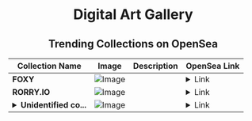 <div align="center">

# Digital Art Gallery

## Trending Collections on OpenSea

| Collection Name                       | Image                                                                                     | Description                       | OpenSea Link                                                                                          |
|---------------------------------------|-------------------------------------------------------------------------------------------|-----------------------------------|--------------------------------------------------------------------------------------------------------|
| **FOXY** | ![Image](https://i.seadn.io/s/raw/files/9f8fabf84f61bf1ce93ba09f4438a7bd.jpg?w=500&auto=format?w=200&auto=format) |  | <details><summary>Link</summary>[FOXY](https://opensea.io/collection/foxy-252)</details> |
| **RORRY.IO** | ![Image](https://i.seadn.io/s/raw/files/c3d16b4281b16684a08568b15bbf6836.jpg?w=500&auto=format?w=200&auto=format) |  | <details><summary>Link</summary>[RORRY.IO](https://opensea.io/collection/rorry-io)</details> |
| **<details><summary>Unidentified co...</summary>Unidentified contract a06bd212-886c-4bab-9889-a2ce7271a7fc</details>** | ![Image](https://i.seadn.io/s/raw/files/654b7e9c6f93abe8d20f6c1ead4af558.png?w=500&auto=format?w=200&auto=format) |  | <details><summary>Link</summary>[Unidentified contract a06bd212-886c-4bab-9889-a2ce7271a7fc](https://opensea.io/collection/unidentified-contract-a06bd212-886c-4bab-9889-a2ce)</details> |

</div>